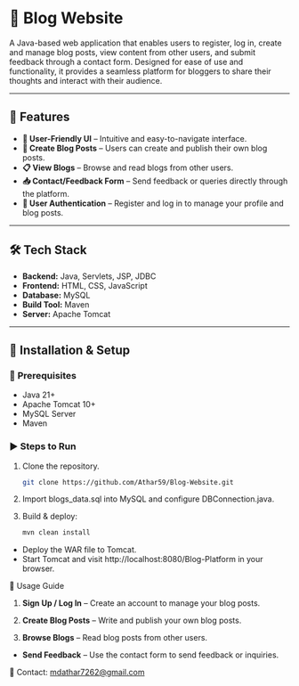 # 📝 **Blog Website**

A Java-based web application that enables users to register, log in, create and manage blog posts, view content from other users, and submit feedback through a contact form. Designed for ease of use and functionality, it provides a seamless platform for bloggers to share their thoughts and interact with their audience.

---

## 🚀 **Features**

- **🎨 User-Friendly UI** – Intuitive and easy-to-navigate interface.
- **📝 Create Blog Posts** – Users can create and publish their own blog posts.
- **📋 View Blogs** – Browse and read blogs from other users.
- **📥 Contact/Feedback Form** – Send feedback or queries directly through the platform.
- **🔐 User Authentication** – Register and log in to manage your profile and blog posts.

---

## 🛠 **Tech Stack**

- **Backend:** Java, Servlets, JSP, JDBC
- **Frontend:** HTML, CSS, JavaScript
- **Database:** MySQL
- **Build Tool:** Maven
- **Server:** Apache Tomcat

---

## 🚀 **Installation & Setup**

### 📌 **Prerequisites**

- Java 21+
- Apache Tomcat 10+
- MySQL Server
- Maven

### ▶️ **Steps to Run**
  1. Clone the repository.
     
      ```sh
      git clone https://github.com/Athar59/Blog-Website.git
      ```
  3. Import blogs_data.sql into MySQL and configure DBConnection.java.

  4. Build & deploy:
     
      ```sh
      mvn clean install
      ```
    
  - Deploy the WAR file to Tomcat.
  - Start Tomcat and visit http://localhost:8080/Blog-Platform in your browser.

📖 Usage Guide
  1. **Sign Up / Log In** – Create an account to manage your blog posts.

  2. **Create Blog Posts** – Write and publish your own blog posts.

  3. **Browse Blogs** – Read blog posts from other users.

- **Send Feedback** – Use the contact form to send feedback or inquiries.

📩 Contact: mdathar7262@gmail.com